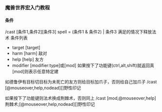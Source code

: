 ### 魔兽世界宏入门教程


#### 条件
/cast [条件1,条件2][条件3] spell = (条件1 & 条件2) | 条件3 满足的情况下释放法术
条件列表

- target [target]
- harm [harm] 敌对
- help [help] 友方
- modifier [modifier:type]或[mod] 如果按下了功能键(ctrl,alt,shift)就返回真 [mod]则表示任意特定建


如德鲁伊有目标切目标为未死亡的友方则给目标加爪子，否则给自己加爪子
/cast [@mouseover,help,nodead][]野性印记

如果按下了功能键则法术换成荆棘术，否则同上
/cast [mod,@mouseover,help] 荆棘术;[@mouseover,help,nodead][]野性印记
